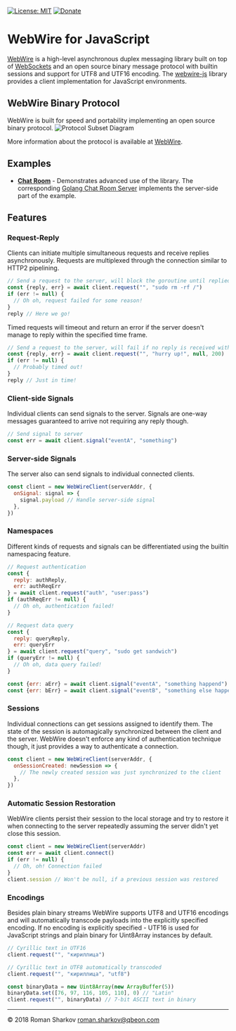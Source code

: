 [![License: MIT](https://img.shields.io/badge/License-MIT-yellow.svg)](https://opensource.org/licenses/MIT)
[![Donate](https://img.shields.io/badge/Donate-PayPal-green.svg)](https://www.paypal.me/romshark)

# WebWire for JavaScript
[WebWire](https://github.com/qbeon/webwire-go) is a high-level asynchronous duplex messaging library built on top of [WebSockets](https://developer.mozilla.org/de/docs/WebSockets) and an open source binary message protocol with builtin sessions and support for UTF8 and UTF16 encoding.
The [webwire-js](https://github.com/qbeon/webwire-js) library provides a client implementation for JavaScript environments.

## WebWire Binary Protocol
WebWire is built for speed and portability implementing an open source binary protocol.
![Protocol Subset Diagram](https://github.com/qbeon/webwire-go/blob/master/docs/img/wwr_msgproto_diagram.svg)

More information about the protocol is available at [WebWire](https://github.com/qbeon/webwire-go).

## Examples
- **[Chat Room](https://github.com/qbeon/webwire-js/tree/master/examples/chatroom-client-vue)** - Demonstrates advanced use of the library. The corresponding [Golang Chat Room Server](https://github.com/qbeon/webwire-go/tree/master/examples/chatroom) implements the server-side part of the example.

## Features
### Request-Reply
Clients can initiate multiple simultaneous requests and receive replies asynchronously. Requests are multiplexed through the connection similar to HTTP2 pipelining.

```javascript
// Send a request to the server, will block the goroutine until replied
const {reply, err} = await client.request("", "sudo rm -rf /")
if (err != null) {
  // Oh oh, request failed for some reason!
}
reply // Here we go!
 ```

Timed requests will timeout and return an error if the server doesn't manage to reply within the specified time frame.

```javascript
// Send a request to the server, will fail if no reply is received within 200ms
const {reply, err} = await client.request("", "hurry up!", null, 200)
if (err != null) {
  // Probably timed out!
}
reply // Just in time!
```

### Client-side Signals
Individual clients can send signals to the server. Signals are one-way messages guaranteed to arrive not requiring any reply though.

```javascript
// Send signal to server
const err = await client.signal("eventA", "something")
```

### Server-side Signals
The server also can send signals to individual connected clients.

```javascript
const client = new WebWireClient(serverAddr, {
  onSignal: signal => {
    signal.payload // Handle server-side signal
  },
})
```

### Namespaces
Different kinds of requests and signals can be differentiated using the builtin namespacing feature.

```javascript
// Request authentication
const {
  reply: authReply,
  err: authReqErr
} = await client.request("auth", "user:pass")
if (authReqErr != null) {
  // Oh oh, authentication failed!
}

// Request data query
const {
  reply: queryReply,
  err: queryErr
} = await client.request("query", "sudo get sandwich")
if (queryErr != null) {
  // Oh oh, data query failed!
}
```

```javascript
const {err: aErr} = await client.signal("eventA", "something happend")
const {err: bErr} = await client.signal("eventB", "something else happened")
```

### Sessions
Individual connections can get sessions assigned to identify them. The state of the session is automagically synchronized between the client and the server. WebWire doesn't enforce any kind of authentication technique though, it just provides a way to authenticate a connection.

```javascript
const client = new WebWireClient(serverAddr, {
  onSessionCreated: newSession => {
    // The newly created session was just synchronized to the client
  },
})
```

### Automatic Session Restoration
WebWire clients persist their session to the local storage and try to restore it when connecting to the server repeatedly assuming the server didn't yet close this session.

```javascript
const client = new WebWireClient(serverAddr)
const err = await client.connect()
if (err != null) {
  // Oh, oh! Connection failed
}
client.session // Won't be null, if a previous session was restored
```

### Encodings
Besides plain binary streams WebWire supports UTF8 and UTF16 encodings and will automatically transcode payloads into the explicitly specified encoding. If no encoding is explicitly specified - UTF16 is used for JavaScript strings and plain binary for Uint8Array instances by default.

```javascript
// Cyrillic text in UTF16
client.request("", "кириллица")

// Cyrillic text in UTF8 automatically transcoded
client.request("", "кириллица", "utf8")

const binaryData = new Uint8Array(new ArrayBuffer(5))
binaryData.set([76, 97, 116, 105, 110], 0) // "Latin"
client.request("", binaryData) // 7-bit ASCII text in binary
```
----

© 2018 Roman Sharkov <roman.sharkov@qbeon.com>
